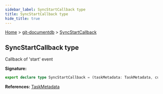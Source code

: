 ```yaml
---
sidebar_label: SyncStartCallback type
title: SyncStartCallback type
hide_title: true
---
```


[Home](./index.md) &gt; [git-documentdb](./git-documentdb.md) &gt; [SyncStartCallback](./git-documentdb.syncstartcallback.md)

## SyncStartCallback type

Callback of 'start' event

<b>Signature:</b>

```typescript
export declare type SyncStartCallback = (taskMetadata: TaskMetadata, currentRetries: number) => void;
```
<b>References:</b> [TaskMetadata](./git-documentdb.taskmetadata.md)

